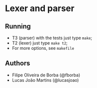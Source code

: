 # Lexer and parser

## Running

- T3 (parser) with the tests just type `make`;
- T2 (lexer) just type `make t2`;
- For more options, see `makefile`

## Authors

- Filipe Oliveira de Borba (@fborba)
- Lucas João Martins (@lucasjoao)
